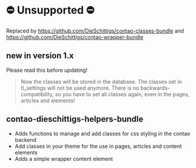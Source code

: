 # ⛔️ Unsupported ⛔️

Replaced by https://github.com/DieSchittigs/contao-classes-bundle
and https://github.com/DieSchittigs/contao-wrapper-bundle

## new in version 1.x
Please read this before updating!
> Now the classes will be stored in the database. The classes set in tl_settings will not be used anymore. There is no backwards-compatibility, so you have to set all classes again, even in the pages, articles and elements!

## contao-dieschittigs-helpers-bundle
- Adds functions to manage and add classes for css styling in the contao backend
- Add classes in your theme for the use in pages, articles and content elements
- Adds a simple wrapper content element
